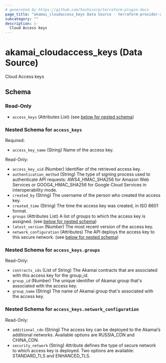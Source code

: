```yaml
---
# generated by https://github.com/hashicorp/terraform-plugin-docs
page_title: "akamai_cloudaccess_keys Data Source - terraform-provider-akamai"
subcategory: ""
description: |-
  Cloud Access keys
---
```


# akamai_cloudaccess_keys (Data Source)

Cloud Access keys



<!-- schema generated by tfplugindocs -->
## Schema

### Read-Only

- `access_keys` (Attributes List) (see [below for nested schema](#nestedatt--access_keys))

<a id="nestedatt--access_keys"></a>
### Nested Schema for `access_keys`

Required:

- `access_key_name` (String) Name of the access key.

Read-Only:

- `access_key_uid` (Number) Identifier of the retrieved access key.
- `authentication_method` (String) The type of signing process used to authenticate API requests: AWS4_HMAC_SHA256 for Amazon Web Services or GOOG4_HMAC_SHA256 for Google Cloud Services in interoperability mode.
- `created_by` (String) The username of the person who created the access key.
- `created_time` (String) The time the access key was created, in ISO 8601 format.
- `groups` (Attributes List) A list of groups to which the access key is assigned. (see [below for nested schema](#nestedatt--access_keys--groups))
- `latest_version` (Number) The most recent version of the access key.
- `network_configuration` (Attributes) The API deploys the access key to this secure network. (see [below for nested schema](#nestedatt--access_keys--network_configuration))

<a id="nestedatt--access_keys--groups"></a>
### Nested Schema for `access_keys.groups`

Read-Only:

- `contracts_ids` (List of String) The Akamai contracts that are associated with this access key for the group_id.
- `group_id` (Number) The unique identifier of Akamai group that's associated with the access key.
- `group_name` (String) The name of Akamai group that's associated with the access key.


<a id="nestedatt--access_keys--network_configuration"></a>
### Nested Schema for `access_keys.network_configuration`

Read-Only:

- `additional_cdn` (String) The access key can be deployed to the Akamai’s  additional networks. Available options are RUSSIA_CDN and CHINA_CDN.
- `security_network` (String) Attribute defines the type of secure network to which access key is deployed. Two options are available: STANDARD_TLS and ENHANCED_TLS.
